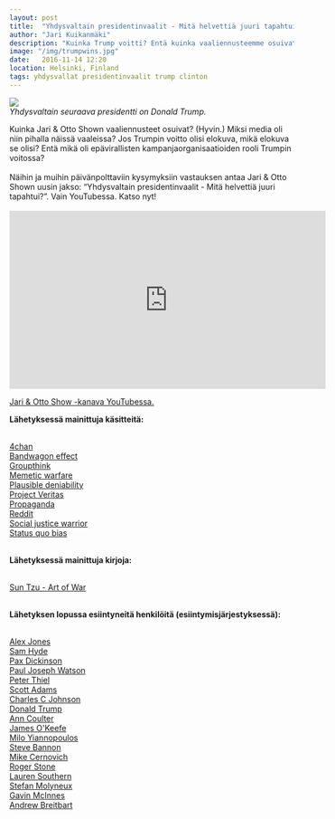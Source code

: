 ```yaml
---
layout: post
title:  "Yhdysvaltain presidentinvaalit - Mitä helvettiä juuri tapahtui?"
author: "Jari Kuikanmäki"
description: "Kuinka Trump voitti? Entä kuinka vaaliennusteemme osuivat? (Hyvin). Analysoimme Yhdysvaltain presidentinvaaleja."
image: "/img/trumpwins.jpg"
date:   2016-11-14 12:20
location: Helsinki, Finland
tags: yhdysvallat presidentinvaalit trump clinton
---
```


<div class="post-image">
<img src="{{ "/img/trumpwins.jpg" | prepend: site.baseurl }}">
</div>
<em>Yhdysvaltain seuraava presidentti on Donald Trump.</em>

<p>Kuinka Jari & Otto Shown vaaliennusteet osuivat? (Hyvin.) Miksi media oli niin pihalla näissä vaaleissa? Jos Trumpin voitto olisi elokuva, mikä elokuva se olisi? Entä mikä oli epävirallisten kampanjaorganisaatioiden rooli Trumpin voitossa?<br><br>Näihin ja muihin päivänpolttaviin kysymyksiin vastauksen antaa Jari & Otto Shown uusin jakso: “Yhdysvaltain presidentinvaalit - Mitä helvettiä juuri tapahtui?”. Vain YouTubessa. Katso nyt!<br><br>

<iframe width="560" height="315" src="http://www.youtube.com/embed/KRMrZPlkl-k" frameborder="0" allowfullscreen></iframe>

<p><a href="http://www.youtube.com/channel/UCHOTEl3XEzqv3VuLr20cyOA" target="_blank">Jari & Otto Show -kanava YouTubessa.</a></p>

<b>Lähetyksessä mainittuja käsitteitä:</b><br><br>

<a href="http://en.wikipedia.org/wiki/4chan" target="_blank">4chan</a><br>
<a href="http://en.wikipedia.org/wiki/Bandwagon_effect" target="_blank">Bandwagon effect</a><br>
<a href="http://en.wikipedia.org/wiki/Groupthink" target="_blank">Groupthink</a><br>
<a href="http://en.wikipedia.org/wiki/Meme" target="_blank">Memetic warfare</a><br>
<a href="http://en.wikipedia.org/wiki/Plausible_deniability" target="_blank">Plausible deniability</a><br>
<a href="http://twitter.com/Project_Veritas" target="_blank">Project Veritas</a><br>
<a href="http://en.wikipedia.org/wiki/Propaganda" target="_blank">Propaganda</a><br>
<a href="http://en.wikipedia.org/wiki/Reddit" target="_blank">Reddit</a><br>
<a href="http://en.wikipedia.org/wiki/Social_justice_warrior" target="_blank">Social justice warrior</a><br>
<a href="http://en.wikipedia.org/wiki/Status_quo_bias" target="_blank">Status quo bias</a><br><br>

<b>Lähetyksessä mainittuja kirjoja:</b><br><br>

<a href="http://www.amazon.com/Art-War-Sun-Tzu/dp/1599869772" target="_blank">Sun Tzu - Art of War</a><br><br>

<b>Lähetyksen lopussa esiintyneitä henkilöitä (esiintymisjärjestyksessä):</b><br><br>

<a href="http://en.wikipedia.org/wiki/Alex_Jones_(radio_host)" target="_blank">Alex Jones</a><br>
<a href="http://en.wikipedia.org/wiki/Sam_Hyde" target="_blank">Sam Hyde</a><br>
<a href="http://twitter.com/paxdickinson" target="_blank">Pax Dickinson</a><br>
<a href="http://twitter.com/prisonplanet" target="_blank">Paul Joseph Watson</a><br>
<a href="http://en.wikipedia.org/wiki/Peter_Thiel" target="_blank">Peter Thiel</a><br>
<a href="http://en.wikipedia.org/wiki/Scott_Adams" target="_blank">Scott Adams</a><br>
<a href="http://en.wikipedia.org/wiki/Charles_C._Johnson" target="_blank">Charles C Johnson</a><br> 
<a href="http://en.wikipedia.org/wiki/Donald_Trump" target="_blank">Donald Trump</a><br>
<a href="http://en.wikipedia.org/wiki/Ann_Coulter" target="_blank">Ann Coulter</a><br> 
<a href="http://en.wikipedia.org/wiki/James_O%27Keefe" target="_blank">James O'Keefe</a><br> 
<a href="http://en.wikipedia.org/wiki/Milo_Yiannopoulos" target="_blank">Milo Yiannopoulos</a><br> 
<a href="http://en.wikipedia.org/wiki/Stephen_Bannon" target="_blank">Steve Bannon</a><br> 
<a href="http://en.wikipedia.org/wiki/Mike_Cernovich" target="_blank">Mike Cernovich</a><br> 
<a href="http://en.wikipedia.org/wiki/Roger_Stone" target="_blank">Roger Stone</a><br> 
<a href="http://en.wikipedia.org/wiki/Lauren_Southern" target="_blank">Lauren Southern</a><br> 
<a href="http://en.wikipedia.org/wiki/Stefan_Molyneux" target="_blank">Stefan Molyneux</a><br> 
<a href="http://en.wikipedia.org/wiki/Gavin_McInnes" target="_blank">Gavin McInnes</a><br> 
<a href="http://en.wikipedia.org/wiki/Andrew_Breitbart" target="_blank">Andrew Breitbart﻿</a><br>

</p>